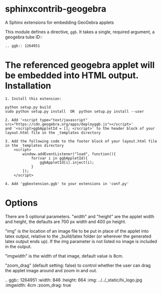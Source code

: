 # sphinxcontrib-geogebra

A Sphinx extensions for embedding GeoGebra applets

This module defines a directive, `ggb`.  It takes a single, required
argument, a geogebra tube ID::

    .. ggb:: 1264951

The referenced geogebra applet will be embedded into HTML output.  
Installation
============
    1. Install this extension: 

    python setup.py build
    sudo python setup.py install  OR  python setup.py install --user

    2. Add '<script type="text/javascript" src="https://cdn.geogebra.org/apps/deployggb.js"></script>'
    and '<script>ggbAppletId = []; </script>' to the header block of your layout.html file in the _templates directory  

    3. Add the following code to the footer block of your layout.html file in the _templates directory
        <script>
            window.addEventListener("load", function(){
                for(var i in ggbAppletId){
                    ggbAppletId[i].inject(i);
                }
            });
        </script>

    4. Add 'ggbextension.ggb' to your extensions in 'conf.py'

Options
=======

There are 5 optional parameters.
"width" and "height" are the applet width and height, the defaults are 700 px width and 400 px height. 

"img" is the location of an image file to be put in place of the applet into latex output, relative to the _build/latex folder (or wherever the generated latex output ends up). If the img parameter is not listed no image is included in the output. 

"imgwidth" is the width of that image, default value is 8cm.

 
"zoom_drag" (default setting: false) to control whether the user can drag the applet image around and zoom in and out.

.. ggb:: 1264951
    :width: 846
    :height: 664
    :img: ../../_static/hi_logo.jpg
    :imgwidth: 4cm
    :zoom_drag: true 

